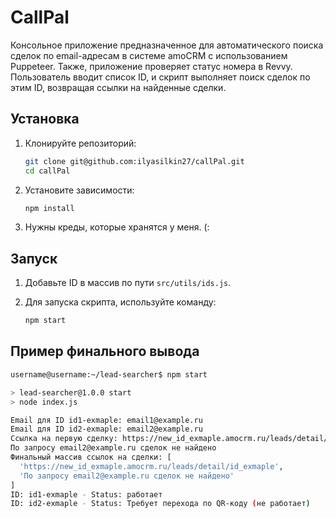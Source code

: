 # CallPal

Консольное приложение предназначенное для автоматического поиска сделок по email-адресам в системе amoCRM с использованием Puppeteer. Также, приложение проверяет статус номера в Revvy. Пользователь вводит список ID, и скрипт выполняет поиск сделок по этим ID, возвращая ссылки на найденные сделки.

## Установка

1. Клонируйте репозиторий:

   ```bash
   git clone git@github.com:ilyasilkin27/callPal.git
   cd callPal
   ```

2. Установите зависимости:

   ```bash
   npm install
   ```

3. Нужны креды, которые хранятся у меня. (:

## Запуск

1. Добавьте ID в массив по пути `src/utils/ids.js`.

2. Для запуска скрипта, используйте команду:

   ```bash
   npm start
   ```

## Пример финального вывода

```bash
username@username:~/lead-searcher$ npm start

> lead-searcher@1.0.0 start
> node index.js

Email для ID id1-exmaple: email1@example.ru
Email для ID id2-exmaple: email2@example.ru
Ссылка на первую сделку: https://new_id_exmaple.amocrm.ru/leads/detail/id_exmaple
По запросу email2@example.ru сделок не найдено
Финальный массив ссылок на сделки: [
  'https://new_id_exmaple.amocrm.ru/leads/detail/id_exmaple',
  'По запросу email2@example.ru сделок не найдено'
]
ID: id1-exmaple - Status: работает
ID: id2-exmaple - Status: Требует перехода по QR-коду (не работает)
```
